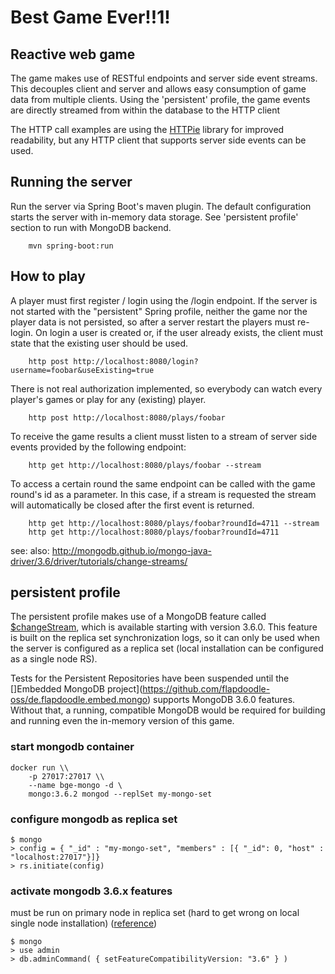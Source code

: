 # Best Game Ever!!1!

## Reactive web game

The game makes use of RESTful endpoints and server side event streams. This decouples client and server and allows easy
consumption of game data from multiple clients. Using the 'persistent' profile, the game events are directly streamed from within the database to the HTTP client

The HTTP call examples are using the [HTTPie](https://httpie.org/) library for improved readability, but any 
HTTP client that supports server side events can be used.

## Running the server

Run the server via Spring Boot's maven plugin. The default configuration starts the server with in-memory data storage. See 'persistent profile' section to run with MongoDB backend. 
```
    mvn spring-boot:run
```

## How to play

A player must first register / login using the /login endpoint.
If the server is not started with the "persistent" Spring profile, neither the game nor the player data is not persisted, 
so after a server restart the players must re-login.
On login a user is created or, if the user already exists, the client must state that the existing user should be used.

```
    http post http://localhost:8080/login?username=foobar&useExisting=true
```

There is not real authorization implemented, so everybody can watch every player's games or play for any (existing) player.

```
    http post http://localhost:8080/plays/foobar
```

To receive the game results a client musst listen to a stream of server side events provided by the following endpoint:

```
    http get http://localhost:8080/plays/foobar --stream
```

To access a certain round the same endpoint can be called with the game round's id as a parameter. In this case, if a stream is requested
the stream will automatically be closed after the first event is returned.
```
    http get http://localhost:8080/plays/foobar?roundId=4711 --stream
    http get http://localhost:8080/plays/foobar?roundId=4711
```


 see: 
 also: http://mongodb.github.io/mongo-java-driver/3.6/driver/tutorials/change-streams/

## persistent profile

The persistent profile makes use of a MongoDB feature called [$changeStream](http://mongodb.github.io/mongo-java-driver/3.6/driver-async/tutorials/change-streams/), which is available starting with version 3.6.0.
This feature is built on the replica set synchronization logs, so it can only be used when the server is configured as a replica set (local installation can be configured as a single node RS).

Tests for the Persistent Repositories have been suspended until the []Embedded MongoDB project](https://github.com/flapdoodle-oss/de.flapdoodle.embed.mongo) supports MongoDB 3.6.0 features. Without that, a running, compatible MongoDB would be required for building and running even the in-memory version of this game.

### start mongodb container

```
docker run \\
    -p 27017:27017 \\
    --name bge-mongo -d \
    mongo:3.6.2 mongod --replSet my-mongo-set
```
### configure mongodb as replica set
```
$ mongo
> config = { "_id" : "my-mongo-set", "members" : [{ "_id": 0, "host" : "localhost:27017"}]}
> rs.initiate(config)
```
### activate mongodb 3.6.x features 
must be run on primary node in replica set (hard to get wrong on local single node installation) ([reference](https://blog.codecentric.de/en/2018/01/change-streams-mongodb-3-6/))
```
$ mongo
> use admin
> db.adminCommand( { setFeatureCompatibilityVersion: "3.6" } )
```